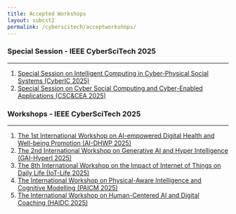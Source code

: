 ```yaml
---
title: Accepted Workshops 
layout: subcst2
permalink: /cyberscitech/acceptworkshops/
---
```



<h3>Special Session - IEEE CyberSciTech 2025</h3>
<hr>
<ol>
<li><a href="/2025/assets/files/ws-ss/cst/CyberIC2025_CFP.pdf" target="_new"><u>Special Session on Intelligent Computing in Cyber-Physical Social Systems (CyberIC 2025)</u></a></li>
<li><a href="/2025/assets/files/ws-ss/cst/CSC-CEA_2025_CFP.pdf" target="_new"><u>Special Session on Cyber Social Computing and Cyber-Enabled Applications (CSC&CEA 2025)</u></a></li>
</ol>

<h3>Workshops - IEEE CyberSciTech 2025</h3>
<hr/>
<ol>
<li><a href="https://aidhwp.github.io/" target="_new"><u>The 1st International Workshop on AI-empowered Digital Health and Well-being Promotion (AI-DHWP 2025)</u></a></li>

<li><a href="https://gai-hyperi.github.io/" target="_new"><u>The 2nd International Workshop on Generative AI and Hyper Intelligence (GAI-HyperI 2025)</u></a></li>

<li><a href="/2025/assets/files/ws-ss/cst/IOT-LIFE2025_CFP.pdf" target="_new"><u>The 8th International Workshop on the Impact of Internet of Things on Daily Life (IoT-Life 2025)</u></a></li>

<li><a href="/2025/assets/files/ws-ss/cst/PAICM2025_CFP.pdf" target="_new"><u>The International Workshop on Physical-Aware Intelligence and Cognitive Modelling (PAICM 2025)</u></a></li>

<li><a href="/2025/assets/files/ws-ss/cst/HAIDC2025_CFP.pdf" target="_new"><u>The International Workshop on Human-Centered AI and Digital Coaching (HAIDC 2025)</u></a></li>
</ol>